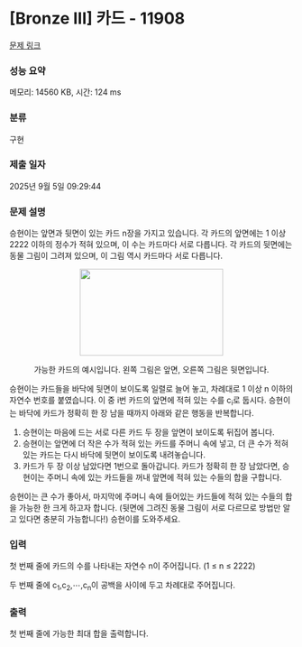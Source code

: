 # [Bronze III] 카드 - 11908 

[문제 링크](https://www.acmicpc.net/problem/11908) 

### 성능 요약

메모리: 14560 KB, 시간: 124 ms

### 분류

구현

### 제출 일자

2025년 9월 5일 09:29:44

### 문제 설명

<p>승현이는 앞면과 뒷면이 있는 카드 n장을 가지고 있습니다. 각 카드의 앞면에는 1 이상 2222 이하의 정수가 적혀 있으며, 이 수는 카드마다 서로 다릅니다. 각 카드의 뒷면에는 동물 그림이 그려져 있으며, 이 그림 역시 카드마다 서로 다릅니다.</p>

<p style="text-align: center;"><img alt="" src="https://onlinejudgeimages.s3-ap-northeast-1.amazonaws.com/problem/11908/1.png" style="height:154px; width:254px"></p>

<p style="text-align: center;">가능한 카드의 예시입니다. 왼쪽 그림은 앞면, 오른쪽 그림은 뒷면입니다.</p>

<p>승현이는 카드들을 바닥에 뒷면이 보이도록 일렬로 늘어 놓고, 차례대로 1 이상 n 이하의 자연수 번호를 붙였습니다. 이 중 i번 카드의 앞면에 적혀 있는 수를 c<sub>i</sub>로 둡시다. 승현이는 바닥에 카드가 정확히 한 장 남을 때까지 아래와 같은 행동을 반복합니다.</p>

<ol>
	<li>승현이는 마음에 드는 서로 다른 카드 두 장을 앞면이 보이도록 뒤집어 봅니다.</li>
	<li>승현이는 앞면에 더 작은 수가 적혀 있는 카드를 주머니 속에 넣고, 더 큰 수가 적혀 있는 카드는 다시 바닥에 뒷면이 보이도록 내려놓습니다.</li>
	<li>카드가 두 장 이상 남았다면 1번으로 돌아갑니다. 카드가 정확히 한 장 남았다면, 승현이는 주머니 속에 있는 카드들을 꺼내 앞면에 적혀 있는 수들의 합을 구합니다.</li>
</ol>

<p>승현이는 큰 수가 좋아서, 마지막에 주머니 속에 들어있는 카드들에 적혀 있는 수들의 합을 가능한 한 크게 하고자 합니다. (뒷면에 그려진 동물 그림이 서로 다르므로 방법만 알고 있다면 충분히 가능합니다!) 승현이를 도와주세요.</p>

### 입력 

 <p>첫 번째 줄에 카드의 수를 나타내는 자연수 n이 주어집니다. (1 ≤ n ≤ 2222)</p>

<p>두 번째 줄에 c<sub>1</sub>,c<sub>2</sub>,⋯,c<sub>n</sub>이 공백을 사이에 두고 차례대로 주어집니다.</p>

### 출력 

 <p>첫 번째 줄에 가능한 최대 합을 출력합니다.</p>

<p> </p>

